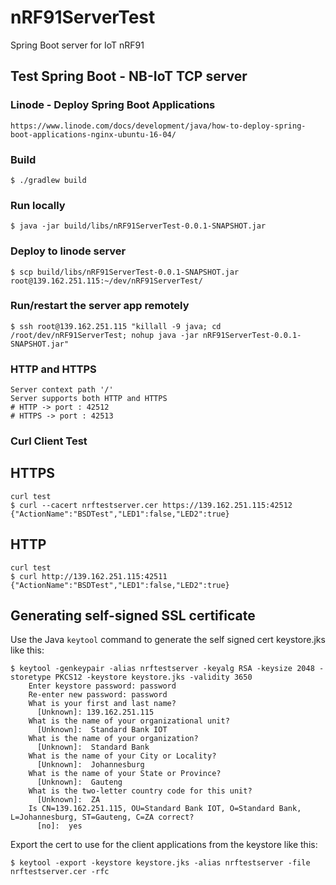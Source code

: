 # nRF91ServerTest
Spring Boot server for IoT nRF91 

## Test Spring Boot - NB-IoT TCP server 

### Linode - Deploy Spring Boot Applications
    https://www.linode.com/docs/development/java/how-to-deploy-spring-boot-applications-nginx-ubuntu-16-04/

### Build 
    $ ./gradlew build
    
### Run locally
    $ java -jar build/libs/nRF91ServerTest-0.0.1-SNAPSHOT.jar

### Deploy to linode server
    $ scp build/libs/nRF91ServerTest-0.0.1-SNAPSHOT.jar root@139.162.251.115:~/dev/nRF91ServerTest/
      
### Run/restart the server app remotely
    $ ssh root@139.162.251.115 "killall -9 java; cd /root/dev/nRF91ServerTest; nohup java -jar nRF91ServerTest-0.0.1-SNAPSHOT.jar"    

### HTTP and HTTPS
    Server context path '/'
    Server supports both HTTP and HTTPS
    # HTTP -> port : 42512
    # HTTPS -> port : 42513

### Curl Client Test

## HTTPS
    curl test 
    $ curl --cacert nrftestserver.cer https://139.162.251.115:42512
    {"ActionName":"BSDTest","LED1":false,"LED2":true}
    
## HTTP
    curl test 
    $ curl http://139.162.251.115:42511
    {"ActionName":"BSDTest","LED1":false,"LED2":true}
    
## Generating self-signed SSL certificate

Use the Java ```keytool``` command to generate the self signed cert keystore.jks like this:

    $ keytool -genkeypair -alias nrftestserver -keyalg RSA -keysize 2048 -storetype PKCS12 -keystore keystore.jks -validity 3650
        Enter keystore password: password
        Re-enter new password: password
        What is your first and last name?
          [Unknown]: 139.162.251.115
        What is the name of your organizational unit?
          [Unknown]:  Standard Bank IOT
        What is the name of your organization?
          [Unknown]:  Standard Bank
        What is the name of your City or Locality?
          [Unknown]:  Johannesburg
        What is the name of your State or Province?
          [Unknown]:  Gauteng
        What is the two-letter country code for this unit?
          [Unknown]:  ZA
        Is CN=139.162.251.115, OU=Standard Bank IOT, O=Standard Bank, L=Johannesburg, ST=Gauteng, C=ZA correct?
          [no]:  yes

Export the cert to use for the client applications from the keystore like this:

    $ keytool -export -keystore keystore.jks -alias nrftestserver -file nrftestserver.cer -rfc